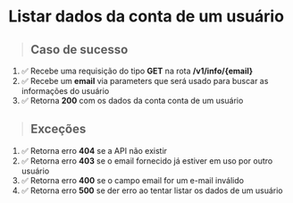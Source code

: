 # Listar dados da conta de um usuário

> ## Caso de sucesso

1. ✅ Recebe uma requisição do tipo **GET** na rota **/v1/info/{email}**
2. ✅ Recebe um **email** via parameters que será usado para buscar as informações do usuário 
3. ✅ Retorna **200** com os dados da conta conta de um usuário

> ## Exceções

1. ✅ Retorna erro **404** se a API não existir
2. ✅ Retorna erro **403** se o email fornecido já estiver em uso por outro usuário
3. ✅ Retorna erro **400** se o campo email for um e-mail inválido
4. ✅ Retorna erro **500** se der erro ao tentar listar os dados de um usuário